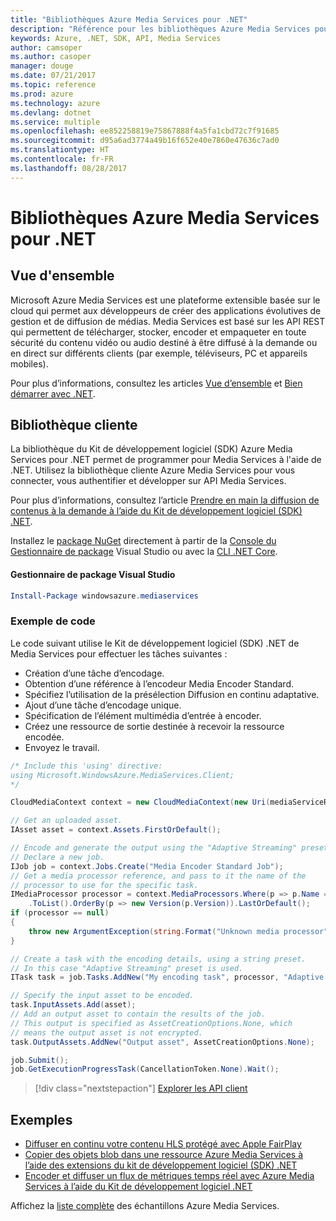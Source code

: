 ```yaml
---
title: "Bibliothèques Azure Media Services pour .NET"
description: "Référence pour les bibliothèques Azure Media Services pour .NET"
keywords: Azure, .NET, SDK, API, Media Services
author: camsoper
ms.author: casoper
manager: douge
ms.date: 07/21/2017
ms.topic: reference
ms.prod: azure
ms.technology: azure
ms.devlang: dotnet
ms.service: multiple
ms.openlocfilehash: ee852258819e75867888f4a5fa1cbd72c7f91685
ms.sourcegitcommit: d95a6ad3774a49b16f652e40e7860e47636c7ad0
ms.translationtype: HT
ms.contentlocale: fr-FR
ms.lasthandoff: 08/28/2017
---
```

# <a name="azure-media-services-libraries-for-net"></a>Bibliothèques Azure Media Services pour .NET

## <a name="overview"></a>Vue d'ensemble

Microsoft Azure Media Services est une plateforme extensible basée sur le cloud qui permet aux développeurs de créer des applications évolutives de gestion et de diffusion de médias. Media Services est basé sur les API REST qui permettent de télécharger, stocker, encoder et empaqueter en toute sécurité du contenu vidéo ou audio destiné à être diffusé à la demande ou en direct sur différents clients (par exemple, téléviseurs, PC et appareils mobiles). 

Pour plus d’informations, consultez les articles [Vue d’ensemble](/azure/media-services/media-services-overview) et [Bien démarrer avec .NET](/azure/media-services/media-services-dotnet-how-to-use). 

## <a name="client-library"></a>Bibliothèque cliente

La bibliothèque du Kit de développement logiciel (SDK) Azure Media Services pour .NET permet de programmer pour Media Services à l'aide de .NET. Utilisez la bibliothèque cliente Azure Media Services pour vous connecter, vous authentifier et développer sur API Media Services.  

Pour plus d’informations, consultez l’article [Prendre en main la diffusion de contenus à la demande à l’aide du Kit de développement logiciel (SDK) .NET](/azure/media-services/media-services-dotnet-get-started).

Installez le [package NuGet](https://www.nuget.org/packages/windowsazure.mediaservices) directement à partir de la [Console du Gestionnaire de package][PackageManager] Visual Studio ou avec la [CLI .NET Core][DotNetCLI].

#### <a name="visual-studio-package-manager"></a>Gestionnaire de package Visual Studio

```powershell
Install-Package windowsazure.mediaservices
```

### <a name="code-example"></a>Exemple de code

Le code suivant utilise le Kit de développement logiciel (SDK) .NET de Media Services pour effectuer les tâches suivantes :

- Création d’une tâche d’encodage.
- Obtention d’une référence à l’encodeur Media Encoder Standard.
- Spécifiez l’utilisation de la présélection Diffusion en continu adaptative.
- Ajout d’une tâche d’encodage unique.
- Spécification de l’élément multimédia d’entrée à encoder.
- Créez une ressource de sortie destinée à recevoir la ressource encodée.
- Envoyez le travail.


```csharp
/* Include this 'using' directive:
using Microsoft.WindowsAzure.MediaServices.Client;
*/

CloudMediaContext context = new CloudMediaContext(new Uri(mediaServiceRESTAPIEndpoint), tokenProvider);

// Get an uploaded asset.
IAsset asset = context.Assets.FirstOrDefault();

// Encode and generate the output using the "Adaptive Streaming" preset.
// Declare a new job.
IJob job = context.Jobs.Create("Media Encoder Standard Job");
// Get a media processor reference, and pass to it the name of the 
// processor to use for the specific task.
IMediaProcessor processor = context.MediaProcessors.Where(p => p.Name == mediaProcessorName)
    .ToList().OrderBy(p => new Version(p.Version)).LastOrDefault();
if (processor == null) 
{
    throw new ArgumentException(string.Format("Unknown media processor", mediaProcessorName));
}

// Create a task with the encoding details, using a string preset.
// In this case "Adaptive Streaming" preset is used.
ITask task = job.Tasks.AddNew("My encoding task", processor, "Adaptive Streaming", TaskOptions.None);

// Specify the input asset to be encoded.
task.InputAssets.Add(asset);
// Add an output asset to contain the results of the job. 
// This output is specified as AssetCreationOptions.None, which 
// means the output asset is not encrypted. 
task.OutputAssets.AddNew("Output asset", AssetCreationOptions.None);

job.Submit();
job.GetExecutionProgressTask(CancellationToken.None).Wait();
```

> [!div class="nextstepaction"]
> [Explorer les API client](/dotnet/api/overview/azure/mediaservices/client)

## <a name="samples"></a>Exemples

- [Diffuser en continu votre contenu HLS protégé avec Apple FairPlay](https://azure.microsoft.com/resources/samples/media-services-dotnet-dynamic-encryption-with-fairplay/)
- [Copier des objets blob dans une ressource Azure Media Services à l’aide des extensions du kit de développement logiciel (SDK) .NET](https://azure.microsoft.com/resources/samples/media-services-dotnet-copy-blob-into-asset/)
- [Encoder et diffuser un flux de métriques temps réel avec Azure Media Services à l’aide du Kit de développement logiciel .NET](https://azure.microsoft.com/resources/samples/media-services-dotnet-encode-live-stream-with-ams-clear/)

Affichez la [liste complète](https://azure.microsoft.com/resources/samples/?platform=dotnet&service=media-services) des échantillons Azure Media Services.


[PackageManager]: https://docs.microsoft.com/nuget/tools/package-manager-console
[DotNetCLI]: https://docs.microsoft.com/dotnet/core/tools/dotnet-add-package

